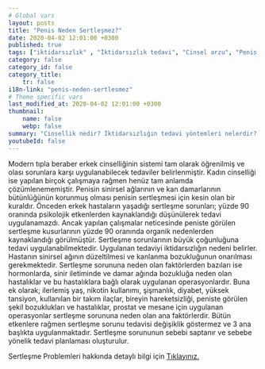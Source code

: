 ```yaml
---
# Global vars
layout: posts
title: "Penis Neden Sertleşmez?"
date: 2020-04-02 12:01:00 +0300
published: true
tags: ["iktidarsızlık" , "İktidarsızlık tedavi", "Cinsel arzu", "Penis nasıl sertleşir", "Penisin sertleşme sorunları", "Sertleşme sorunu tedavisi", "iktidarsızlık çözümü" , "sertleşme sorunu çözüm" , "sertleşme problemi çözüm" , "sertleşme sorunu ameliyat" , "sertleşme sorunu iğne" , "sertleşme sorunu ilaç", "iktidarsızlık ilaç" , "iktidarsızlık iğne" , "sertleşme sorunu ESWT" , "mutluluk çubuğu", "Penil protez" , "sertleşme sorunu neden olur" , "ereksiyon sorunu" , "penis sertleşmesi" , "sertleşme problemi" , "sertleşme sorunu" , "sertleşmeme" , "penis neden sertleşmez" , "sertleşme sorunu ameliyatı" , "ereksiyon tedavi" ]
category: false
category_id: false
category_title:
    tr: false
i18n-link: "penis-neden-sertlesmez"
# Theme specific vars
last_modified_at: 2020-04-02 12:01:00 +0300
thumbnail:
    name: false
    webp: false
summary: "Cinsellik nedir? İktidarsızlığın tedavi yöntemleri nelerdir? Cinsel arzu nedir? Penis nasıl sertleşir? Penisin sertleşme sorunları, Sertleşme sorunlarının tedavileri, İktidarsızlık tedavileri; ilaçla tedavi, mutluluk çubuğu, penil protez Erken boşalma ve Erken boşalma tedavisi..."
youtubeId: false
---
```






Modern tıpla beraber erkek cinselliğinin sistemi tam olarak öğrenilmiş ve olası sorunlara karşı uygulanabilecek tedaviler belirlenmiştir. Kadın cinselliği ise yapılan birçok çalışmaya rağmen henüz tam anlamda çözümlenememiştir. Penisin sinirsel ağlarının ve kan damarlarının bütünlüğünün korunmuş olması penisin sertleşmesi için kesin olan bir kuraldır. Önceden erkek hastaların yaşadığı sertleşme sorunları; yüzde 90 oranında psikolojik etkenlerden kaynaklandığı düşünülerek tedavi uygulanamazdı. Ancak yapılan çalışmalar neticesinde peniste görülen sertleşme kusurlarının yüzde 90 oranında organik nedenlerden kaynaklandığı görülmüştür. Sertleşme sorunlarının büyük çoğunluğuna tedavi uygulanabilmektedir. Uygulanan tedaviyi iktidarsızlığın nedeni belirler. Hastanın sinirsel ağının düzeltilmesi ve kanlanma bozukluğunun onarılması gerekmektedir. Sertleşme sorununa neden olan faktörlerden bazıları ise hormonlarda, sinir iletiminde ve damar ağında bozukluğa neden olan hastalıklar ve bu hastalıklara bağlı olarak uygulanan operasyonlardır. Buna ek olarak; ilerlemiş yaş, nikotin kullanımı, şişmanlık, diyabet, yüksek tansiyon, kullanılan bir takım ilaçlar, bireyin hareketsizliği, peniste görülen şekil bozuklukları ve hastalıklar, prostat ve mesane için uygulanan operasyonlar sertleşme sorununa neden olan ana faktörlerdir. Bütün etkenlere rağmen sertleşme sorunu tedavisi değişiklik göstermez ve 3 ana başlıkta uygulanmaktadır. Sertleşme sorununun sebebi saptanır ve sebebe yönelik tedavi planlaması oluşturulur.


Sertleşme Problemleri hakkında detaylı bilgi için [Tıklayınız.](https://www.onoluroloji.com/sertlesme-problemleri)
